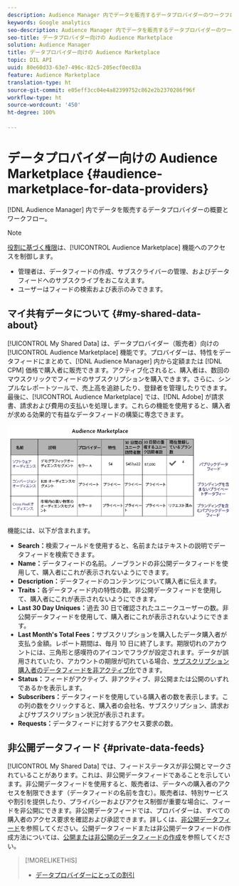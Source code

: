 ```yaml
---
description: Audience Manager 内でデータを販売するデータプロバイダーのワークフローの概要です。
keywords: Google analytics
seo-description: Audience Manager 内でデータを販売するデータプロバイダーのワークフローの概要です。
seo-title: データプロバイダー向けの Audience Marketplace
solution: Audience Manager
title: データプロバイダー向けの Audience Marketplace
topic: DIL API
uuid: 80e60d33-63e7-496c-82c5-205ecf0ec03a
feature: Audience Marketplace
translation-type: ht
source-git-commit: e05eff3cc04e4a82399752c862e2b2370286f96f
workflow-type: ht
source-wordcount: '450'
ht-degree: 100%

---
```



# データプロバイダー向けの Audience Marketplace {#audience-marketplace-for-data-providers}

[!DNL Audience Manager] 内でデータを販売するデータプロバイダーの概要とワークフロー。

<!-- c_marketplace_provider.xml -->

>[!NOTE]
>
>[役割に基づく権限](../../../reporting/reports-dashboard.md)は、[!UICONTROL Audience Marketplace] 機能へのアクセスを制御します。
>
>* 管理者は、データフィードの作成、サブスクライバーの管理、およびデータフィードへのサブスクライブをおこなえます。
>* ユーザーはフィードの検索および表示のみできます。


## マイ共有データについて {#my-shared-data-about}

[!UICONTROL My Shared Data] は、データプロバイダー（販売者）向けの [!UICONTROL Audience Marketplace] 機能です。プロバイダーは、特性をデータフィードにまとめて、[!DNL Audience Manager] 内から定額または [!DNL CPM] 価格で購入者に販売できます。アクティブ化されると、購入者は、数回のマウスクリックでフィードのサブスクリプションを購入できます。さらに、シンプルなレポートツールで、売上高を追跡したり、登録者を管理したりできます。最後に、[!UICONTROL Audience Marketplace] では、[!DNL Adobe] が請求書、請求および費用の支払いを処理します。これらの機能を使用すると、購入者が求める効果的で有益なデータフィードの構築に専念できます。

![](assets/seller_marketplace.png)

<!-- c_myshared_data.xml -->

機能には、以下が含まれます。

* **Search：**&#x200B;検索フィールドを使用すると、名前またはテキストの説明でデータフィードを検索できます。
* **Name：**&#x200B;データフィードの名前。ノーブランドの非公開データフィードを使用して、購入者にこれが表示されないようにできます。
* **Description：**&#x200B;データフィードのコンテンツについて購入者に伝えます。
* **Traits：**&#x200B;各データフィード内の特性の数。非公開データフィードを使用して、購入者にこれが表示されないようにできます。
* **Last 30 Day Uniques：**&#x200B;過去 30 日で確認されたユニークユーザーの数。非公開データフィードを使用して、購入者にこれが表示されないようにできます。
* **Last Month&#39;s Total Fees：**&#x200B;サブスクリプションを購入したデータ購入者が支払う金額。レポート期間は、毎月 10 日に終了します。期限切れのアカウントには、三角形と感嘆符のアイコンでフラグが設定されます。データが誤用されていたり、アカウントの期限が切れている場合、[サブスクリプション購入者のデータフィードを非アクティブ化](../../../features/audience-marketplace/marketplace-data-providers/marketplace-create-manage-feeds.md#deactivate-data-feed)できます。
* **Status：**&#x200B;フィードがアクティブ、非アクティブ、非公開または公開のいずれであるかを表示します。
* **Subscribers：**&#x200B;データフィードを使用している購入者の数を表示します。この列の数をクリックすると、購入者の会社名、サブスクリプション、請求およびサブスクリプション状況が表示されます。
* **Requests：**&#x200B;データフィードに対するアクセス要求の数。

## 非公開データフィード {#private-data-feeds}

[!UICONTROL My Shared Data] では、フィードステータスが非公開とマークされていることがあります。これは、非公開データフィードであることを示しています。非公開データフィードを使用すると、販売者は、データへの購入者のアクセスを制限できます（データフィードの名前を含む）。販売者は、特別サービスや割引を提供したり、プライバシーおよびアクセス制御が重要な場合に、フィードを非公開にできます。非公開データフィードでは、プロバイダーは、すべての購入者のアクセス要求を確認および承認できます。詳しくは、[非公開データフィード](../../../features/audience-marketplace/marketplace-private-feeds.md)を参照してください。公開データフィードまたは非公開データフィードの作成方法については、[公開または非公開のデータフィードの作成](../../../features/audience-marketplace/marketplace-data-providers/marketplace-create-manage-feeds.md#create-public-private-data-feed)を参照してください。

>[!MORELIKETHIS]
>
>* [データプロバイダーにとっての割引](../../../features/audience-marketplace/marketplace-data-providers/marketplace-create-manage-feeds.md#discounts)

